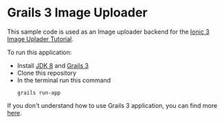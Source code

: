 # Grails 3 Image Uploader

This sample code is used as an Image uploader backend for the [Ionic 3 Image Uplader Tutorial]().

To run this application:
* Install [JDK 8](http://www.oracle.com/technetwork/java/javase/downloads/jdk8-downloads-2133151.html) and [Grails 3](https://grails.org/download.html)
* Clone this repository
* In the terminal run this command
  ```
  grails run-app
  ```

If you don't understand how to use Grails 3 application, you can find more [here](https://www.djamware.com/post-sub-category/585b3fa380aca73b19a2efd4/groovy-and-grails).

